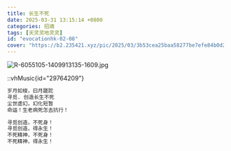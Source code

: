 ```yaml
---
title: 长生不死
date: 2025-03-31 13:15:14 +0800
categories: 招魂
tags: [天灵灵地灵灵]
id: "evocationhk-02-08"
cover: "https://b2.235421.xyz/pic/2025/03/3b53cea25baa58277be7efe84b0d2fd0.jpg"
---
```


![R-6055105-1409913135-1609.jpg](https://b2.235421.xyz/pic/2025/03/3b53cea25baa58277be7efe84b0d2fd0.jpg)

::vhMusic{id="29764209"}

```txt
岁月如梭，曰月蹉跎
寻觅. 创造长生不死
尘世虚幻，幻化短暂
命运！生老病死怎去抗行！

寻觅创造，不死身！
寻觅创造，得永生！
不死精神，不死身！
不死精神，得永生！
```